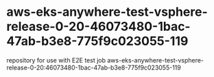 # aws-eks-anywhere-test-vsphere-release-0-20-46073480-1bac-47ab-b3e8-775f9c023055-119
repository for use with E2E test job aws-eks-anywhere-test-vsphere-release-0-20:46073480-1bac-47ab-b3e8-775f9c023055-119
